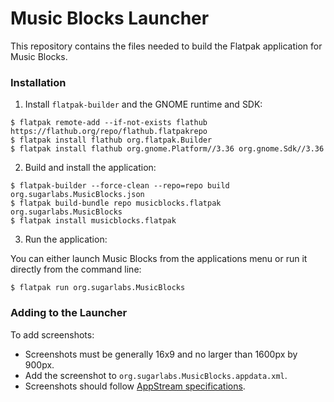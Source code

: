 Music Blocks Launcher
============

This repository contains the files needed to build the Flatpak application for Music Blocks.

### Installation
1. Install `flatpak-builder` and the GNOME runtime and SDK:

```
$ flatpak remote-add --if-not-exists flathub https://flathub.org/repo/flathub.flatpakrepo
$ flatpak install flathub org.flatpak.Builder
$ flatpak install flathub org.gnome.Platform//3.36 org.gnome.Sdk//3.36
```

2. Build and install the application:

```
$ flatpak-builder --force-clean --repo=repo build org.sugarlabs.MusicBlocks.json
$ flatpak build-bundle repo musicblocks.flatpak org.sugarlabs.MusicBlocks
$ flatpak install musicblocks.flatpak
```

3. Run the application:

You can either launch Music Blocks from the applications menu or run it directly from the command line:
```
$ flatpak run org.sugarlabs.MusicBlocks
```

### Adding to the Launcher
To add screenshots:
* Screenshots must be generally 16x9 and no larger than 1600px by 900px.
* Add the screenshot to `org.sugarlabs.MusicBlocks.appdata.xml`.
* Screenshots should follow [AppStream specifications](https://www.freedesktop.org/software/appstream/docs/sect-Metadata-Application.html#tag-dapp-screenshots).
